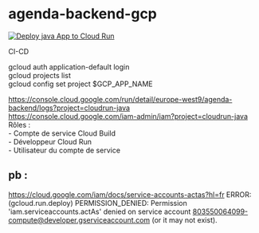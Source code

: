 # agenda-backend-gcp

[![Deploy java App to Cloud Run](https://github.com/nicolashornuel/agenda-backend-gcp/actions/workflows/GCP-Deploy.yml/badge.svg?branch=master)](https://github.com/nicolashornuel/agenda-backend-gcp/actions/workflows/GCP-Deploy.yml)

CI-CD

gcloud auth application-default login  
gcloud projects list  
gcloud config set project $GCP_APP_NAME  


https://console.cloud.google.com/run/detail/europe-west9/agenda-backend/logs?project=cloudrun-java  
https://console.cloud.google.com/iam-admin/iam?project=cloudrun-java  
Rôles :   
	- Compte de service Cloud Build  
	- Développeur Cloud Run  
	- Utilisateur du compte de service  

## pb :  
 https://cloud.google.com/iam/docs/service-accounts-actas?hl=fr
ERROR: (gcloud.run.deploy) PERMISSION_DENIED: Permission 'iam.serviceaccounts.actAs' denied on service account 803550064099-compute@developer.gserviceaccount.com (or it may not exist).
